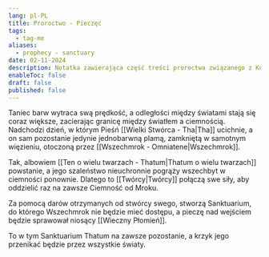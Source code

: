 ```yaml
---
lang: pl-PL
title: Proroctwo - Pieczęć
tags:
  - tag-me
aliases:
  - prophecy - sanctuary
date: 02-11-2024
description: Notatka zawierająca część treści proroctwa związanego z Kultem Wielkiego Tha.
enableToc: false
draft: false
published: false
---
```

Taniec barw wytraca swą prędkość, a odległości między światami stają się coraz większe, zacierając granicę między światłem a ciemnością.
Nadchodzi dzień, w którym Pieśń [[Wielki Stwórca - Tha|Tha]] ucichnie, a on sam pozostanie jedynie jednobarwną plamą, zamkniętą w samotnym więzieniu, otoczoną przez [[Wszechmrok - Omniatene|Wszechmrok]].

Tak, albowiem [[Ten o wielu twarzach - Thatum|Thatum o wielu twarzach]] powstanie, a jego szaleństwo nieuchronnie pogrąży wszechbyt w ciemności ponownie. Dlatego to [[Twórcy|Twórcy]] połączą swe siły, aby oddzielić raz na zawsze Ciemność od Mroku. 

Za pomocą darów otrzymanych od stwórcy swego, stworzą Sanktuarium, do którego Wszechmrok nie będzie mieć dostępu, a pieczę nad wejściem będzie sprawował niosący [[Wieczny Płomień]]. 

To w tym Sanktuarium Thatum na zawsze pozostanie, a krzyk jego przenikać będzie przez wszystkie światy.


